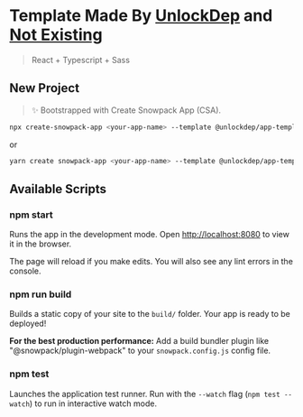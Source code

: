 # Template Made By [UnlockDep](https://github.com/UnlockDep/) and [Not Existing](https://github.com/N0tExisting)

> React + Typescript + Sass

## New Project

> ✨ Bootstrapped with Create Snowpack App (CSA).

```bash
npx create-snowpack-app <your-app-name> --template @unlockdep/app-template-react-typescript-sass

```

or

```bash
yarn create snowpack-app <your-app-name> --template @unlockdep/app-template-react-typescript-sass --use-yarn
```

## Available Scripts

### npm start

Runs the app in the development mode.
Open <http://localhost:8080> to view it in the browser.

The page will reload if you make edits.
You will also see any lint errors in the console.

### npm run build

Builds a static copy of your site to the `build/` folder.
Your app is ready to be deployed!

**For the best production performance:** Add a build bundler plugin like "@snowpack/plugin-webpack" to your `snowpack.config.js` config file.

### npm test

Launches the application test runner.
Run with the `--watch` flag (`npm test --watch`) to run in interactive watch mode.
